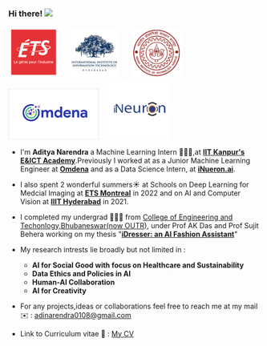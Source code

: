 ### Hi there! <img src="https://raw.githubusercontent.com/MartinHeinz/MartinHeinz/master/wave.gif" width="25">

<p float="center">
  <img src="https://github.com/AdiNarendra98/AdiNarendra98/blob/main/ss/ets.png"  width="100"/>
  &emsp;
  <img src="https://github.com/AdiNarendra98/AdiNarendra98/blob/main/ss/iiithyd.png"  width="100"/>
  &emsp;
  <img src="https://github.com/AdiNarendra98/AdiNarendra98/blob/main/ss/iitk.jpg"  width="102"/>
  &emsp;
  <img src="https://github.com/AdiNarendra98/AdiNarendra98/blob/main/ss/omdena.png"  width="180"/>
  &emsp;
  <img src="https://github.com/AdiNarendra98/AdiNarendra98/blob/main/ss/ineuron.jpeg"  width="120"/>
</p>

- I'm **Aditya Narendra** a Machine Learning Intern 🧑🏻‍💻,at **[IIT Kanpur's E&ICT Academy](https://ict.iitk.ac.in)**.Previously I worked at as a Junior Machine Learning Engineer at **[Omdena](https://omdena.com)** and as a Data Science Intern, at **[iNueron.ai](https://internship.ineuron.ai)**.

- I also spent 2 wonderful summers☀️ at Schools on Deep Learning for Medcial Imaging at **[ETS Montreal](https://event.fourwaves.com/dlmi2022/pages)** in 2022 and on AI and Computer Vision at **[IIIT Hyderabad](https://cvit.iiit.ac.in/summerschool2021/)** in 2021. 

- I completed my undergrad 👨🏽‍🎓 from [College of Engineering and Techonlogy,Bhubaneswar(now OUTR)](https://www.cet.edu.in), under Prof AK Das and Prof Sujit Behera working on my thesis "**[iDresser: an AI Fashion Assistant](https://github.com/AdiNarendra98/AI-for-Fashion/tree/main/iDresser-An%20AI%20Based%20Fashion%20Assistant)**"

- My research intrests lie broadly but not limited in : 
     - **AI for Social Good with focus on Healthcare and Sustainability** 
     - **Data Ethics and Policies in AI**
     - **Human-AI Collaboration**
     - **AI for Creativity** 
    

- For any projects,ideas or collaborations feel free to reach me at my mail ✉️ : adinarendra0108@gmail.com

- Link to Curriculum vitae 📑 : [My CV](https://drive.google.com/file/d/1Vg6U3lafTrGfWSUnq-owywPBloGADI8T/view?usp=sharing)








